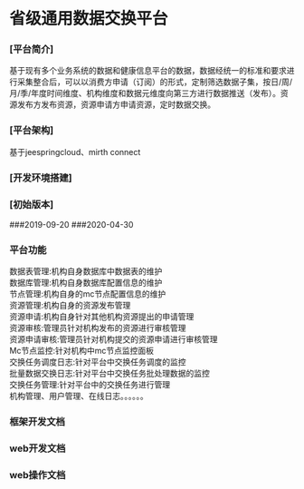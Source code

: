 # 省级通用数据交换平台
### [平台简介]
基于现有多个业务系统的数据和健康信息平台的数据，数据经统一的标准和要求进行采集整合后，可以以消费方申请（订阅）的形式，定制筛选数据子集，按日/周/月/季/年度时间维度、机构维度和数据元维度向第三方进行数据推送（发布）。资源发布方发布资源，资源申请方申请资源，定时数据交换。
### [平台架构]
基于jeespringcloud、mirth connect
### [开发环境搭建]
### [初始版本]
###2019-09-20
###2020-04-30
### 平台功能
数据表管理:机构自身数据库中数据表的维护<br/>
数据库管理:机构自身数据库配置信息的维护<br/>
节点管理:机构自身的mc节点配置信息的维护<br/>
资源管理:机构自身的资源发布管理<br/>
资源申请:机构自身针对其他机构资源提出的申请管理<br/>
资源审核:管理员针对机构发布的资源进行审核管理<br/>
资源申请审核:管理员针对机构提交的资源申请进行审核管理<br/>
Mc节点监控:针对机构中mc节点监控面板<br/>
交换任务调度日志:针对平台中交换任务调度的监控<br/>
批量数据交换日志:针对平台中交换任务批处理数据的监控<br/>
交换任务管理:针对平台中的交换任务进行管理<br/>
机构管理、用户管理、在线日志。。。。。。<br/>
### 框架开发文档


### web开发文档


### web操作文档

